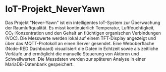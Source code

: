 # IoT-Projekt_NeverYawn

Das Projekt "Never-Yawn" ist ein intelligentes IoT-System zur Überwachung der Raumluftqualität. 
Es misst kontinuierlich Temperatur, Luftfeuchtigkeit, CO₂-Konzentration und den Gehalt an flüchtigen organischen Verbindungen (VOC). 
Die Messwerte werden lokal auf einem TFT-Display angezeigt und über das MQTT-Protokoll an einen Server gesendet. 
Eine Weboberfläche (Node-RED Dashboard) visualisiert die Daten in Echtzeit sowie als zeitliche Verläufe und ermöglicht die manuelle Steuerung von Aktoren und Schwellwerten. 
Die Messdaten werden zur späteren Analyse in einer MariaDB-Datenbank gespeichert.